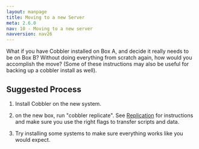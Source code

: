 ```yaml
---
layout: manpage
title: Moving to a new Server
meta: 2.6.0
nav: 10 - Moving to a new server
navversion: nav26
---
```


<p>What if you have Cobbler installed on Box A, and decide it really
needs to be on Box B? Without doing everything from scratch again,
how would you accomplish the move? (Some of these instructions may
also be useful for backing up a cobbler install as well).</p>

<h2>Suggested Process</h2>

<ol>
<li><p>Install Cobbler on the new system.</p></li>
<li><p>on the new box, run "cobbler replicate". See
<a href="Replication">Replication</a> for instructions
and make sure you use the right flags to transfer scripts and
data.</p></li>
<li><p>Try installing some systems to make sure everything works like you
would expect.</p></li>
</ol>

